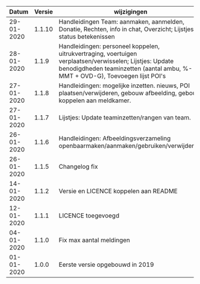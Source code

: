 Datum|Versie|wijzigingen
-----------|-------|------------
29-01-2020|1.1.10|Handleidingen Team: aanmaken, aanmelden, Donatie, Rechten, info in chat, Overzicht; Lijstjes: status betekenissen
28-01-2020|1.1.9|Handleidingen: personeel koppelen, uitrukvertraging, voertuigen verplaatsen/verwisselen; Lijstjes: Update benodigdheden teaminzetten (aantal ambu, %-MMT + OVD-G), Toevoegen lijst POI's
27-01-2020|1.1.8|Handleidingen: mogelijke inzetten. nieuws, POI plaatsen/verwijderen, gebouw afbeelding, gebouw koppelen aan meldkamer.
27-01-2020|1.1.7|Lijstjes: Update teaminzetten/rangen van team.
26-01-2020|1.1.6|Handleidingen: Afbeeldingsverzameling openbaarmaken/aanmaken/gebruiken/verwijderen;
26-01-2020|1.1.5|Changelog fix
14-01-2020|1.1.2|Versie en LICENCE koppelen aan README
12-01-2020|1.1.1|LICENCE toegevoegd
04-01-2020|1.1.0|Fix max aantal meldingen
01-01-2020|1.0.0|Eerste versie opgebouwd in 2019